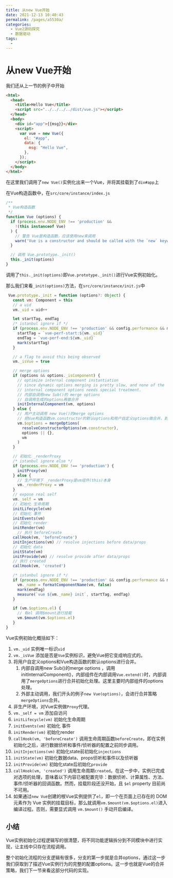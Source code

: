 ```yaml
---
title: 从new Vue开始
date: 2021-12-13 10:40:43
permalink: /pages/a5530a/
categories:
  - Vue2源码探究
  - 数据驱动
tags:
  - 
---
```

# 从new Vue开始

我们还从上一节的例子中开始

```html
<html>
  <head>
    <title>Hello Vue</title>
    <script src="../../../../dist/vue.js"></script>
  </head>
  <body>
    <div id="app">{{msg}}</div>
    <script>
      var vue = new Vue({
        el: "#app",
        data: {
          msg: "Hello Vue",
        },
      });
    </script>
  </body>
</html>
```

在这里我们调用了`new Vue()`实例化出来一个Vue，并将其挂载到了`div#app`上

在Vue构造函数中，在`src/core/instance/index.js`

```js
/**
 * Vue构造函数
 */
function Vue (options) {
  if (process.env.NODE_ENV !== 'production' &&
    !(this instanceof Vue)
  ) {
    // 警告 Vue是构造函数，应该使用new来调用
    warn('Vue is a constructor and should be called with the `new` keyword')
  }

  // 调用 Vue.prototype._init()
  this._init(options)
}
```

调用了`this._init(options)`即`Vue.prototype._init()`进行Vue实例初始化。

那么我们来看`_init(options)`方法，在`src/core/instance/init.js`中

```js
 Vue.prototype._init = function (options?: Object) {
   const vm: Component = this
   // a uid
   vm._uid = uid++

   let startTag, endTag
   /* istanbul ignore if */
   if (process.env.NODE_ENV !== 'production' && config.performance && mark) {
     startTag = `vue-perf-start:${vm._uid}`
     endTag = `vue-perf-end:${vm._uid}`
     mark(startTag)
   }

   // a flag to avoid this being observed
   vm._isVue = true

   // merge options
   if (options && options._isComponent) {
     // optimize internal component instantiation
     // since dynamic options merging is pretty slow, and none of the
     // internal component options needs special treatment.
     // 内部自调用new Sub()的 merge options 
     // 自调用生成的options再做合并
     initInternalComponent(vm, options)
   } else {
     // 用户主动调用 new Vue()的merge options
     // 把Vue构造函数vm.constructor的默认options和用户自定义options做合并，到vm.$options上
     vm.$options = mergeOptions(
       resolveConstructorOptions(vm.constructor),
       options || {},
       vm
     )
   }

   // 初始化 _renderProxy
   /* istanbul ignore else */
   if (process.env.NODE_ENV !== 'production') {
     initProxy(vm)
   } else {
     // 生产环境下 _renderProxy是vm组件(this)本身
     vm._renderProxy = vm
   }
   // expose real self
   vm._self = vm
   // 初始化 生命周期
   initLifecycle(vm)
   // 初始化 事件
   initEvents(vm)
   // 初始化 render
   initRender(vm)
	 // 执行 beforeCreate
   callHook(vm, 'beforeCreate')
   initInjections(vm) // resolve injections before data/props
   // 初始化 data
   initState(vm)
   initProvide(vm) // resolve provide after data/props
   // 执行 created
   callHook(vm, 'created')

   /* istanbul ignore if */
   if (process.env.NODE_ENV !== 'production' && config.performance && mark) {
     vm._name = formatComponentName(vm, false)
     mark(endTag)
     measure(`vue ${vm._name} init`, startTag, endTag)
   }

   if (vm.$options.el) {
     // 有el 调用$mount进行挂载
     vm.$mount(vm.$options.el)
   }
}
```

Vue实例初始化概括如下：

1. `vm._uid` 实例唯一标识`uid`
2. `vm._isVue` 添加是否是`Vue`实例标识，避免Vue把它变成响应式的。
3. 将用户自定义options和Vue构造函数的默认options进行合并。
   1. 内部自调用new Sub()的merge options ，调用initInternalComponent()，内部组件在内部调用`Vue.extend()`时，内部调用了`mergeOptions`进行合并初始化处理。这里主要时内部组件的options处理。
   2. 外部主动调用，我们开头的例子`new Vue(options)`，会进行合并策略`mergeOptions`合并。
4. 非生产环境，对Vue实例做`Proxy`代理。
5. `vm._self = vm` 添加自访问
6. `initLifecycle(vm)` 初始化生命周期
7.  `initEvents(vm)` 初始化 事件
8. `initRender(vm)`  初始化render
9. `callHook(vm, 'beforeCreate')` 调用生命周期函数`beforeCreate`，即在实例初始化之后，进行数据侦听和事件/侦听器的配置之前同步调用。
10. `initInjections(vm)` 初始化state前初始化`injections`
11. `initState(vm)` 初始化数据data、props侦听和事件以及侦听器
12.  `initProvide(vm)` 初始化state后初始化`provide`
13.   `callHook(vm, 'created')` 调用生命周期`created`。在这一步中，实例已完成对选项的处理，意味着以下内容已被配置完毕：数据侦听、计算属性、方法、事件/侦听器的回调函数。然而，挂载阶段还没开始，且 `$el` property 目前尚不可用。
14. 如果通过`new Vue`创建的根Vue实例提供了`el`，即一个在页面上已存在的 DOM 元素作为 Vue 实例的挂载目标，那么就调用`vm.$mount(vm.$options.el)`进入编译过程。否则，需要显式调用 `vm.$mount()` 手动开启编译。

## 小结

Vue实例初始化过程逻辑写的很清楚，将不同功能逻辑拆分到不同模块中进行实现，让主线中只存在流程调用。

整个初始化流程的分支逻辑有很多，分支的第一步就是合并options，通过这一步我们获取到了描述Vue实例行为的完整的配置options。这一步也就是Vue的合并策略，我们下一节来看这部分代码的实现。


